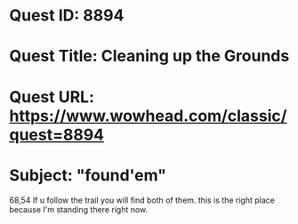 # Quest ID: 8894
# Quest Title: Cleaning up the Grounds
# Quest URL: https://www.wowhead.com/classic/quest=8894
# Subject: "found'em"
68,54 If u follow the trail you will find both of them. this is the right place because I'm standing there right now.